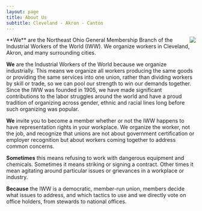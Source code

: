 ```yaml
---
layout: page
title: About Us
subtitle: Cleveland - Akron - Canton
---
```

<img style="float: right;" src="/CleWW/img/three_fist.jpg">
**We** are the Northeast Ohio General Membership Branch of the Industrial Workers of the World (IWW). We organize workers in Cleveland, Akron, and many surrounding cities. 

**We** are the Industrial Workers of the World because we organize industrially. This means we organize all workers producing the same goods or providing the same services into one union, rather than dividing workers by skill or trade, so we can pool our strength to win our demands together. Since the IWW was founded in 1905, we have made significant contributions to the labor struggles around the world and have a proud tradition of organizing across gender, ethnic and racial lines long before such organizing was popular.

**We** invite you to become a member whether or not the IWW happens to have representation rights in your workplace. We organize the worker, not the job, and recognize that unions are not about government certification or employer recognition but about workers coming together to address common concerns.

**Sometimes** this means refusing to work with dangerous equipment and chemicals. Sometimes it means striking or signing a contract. Other times it mean agitating around particular issues or grievances in a workplace or industry.

**Because** the IWW is a democratic, member-run union, members decide what issues to address, and which tactics to use and we directly vote on office holders, from stewards to national offices.